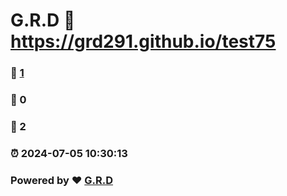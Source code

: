 # G.R.D :link: https://grd291.github.io/test75 
### :page_facing_up: [1](https://grd291.github.io/test75/tag.html) 
### :speech_balloon: 0 
### :hibiscus: 2 
### :alarm_clock: 2024-07-05 10:30:13 
### Powered by :heart: [G.R.D](https://grdnet.org)
